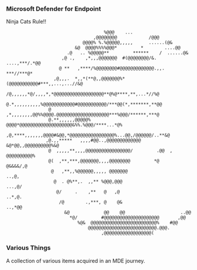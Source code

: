 ### Microsoft Defender for Endpoint

Ninja Cats Rule!!
                                                               
                                         %@@@    ...                                                
                                     ,@@@@@@@@            /@@@                                      
                                 @@@@% %.%@@@@@,,,,,      ......(@&                                 
                              &@  @@@@%%%%@@@*         *        ....@@                              
                           .@   .. %@@@@@**         ******    /  ......@&                           
                         ,@ .,    ,*,,,@@@@@@@  #(@@@@@@@@/&. ....,***/.*@@                         
                        @ **   ,****/%@@@@@@@@#@@@@@@@@@@@@@.,,.   ***//***@*                       
                      ,@,,,.  *,,*(**@,,@@@@@@@%*(@@@@@@@@@@@#***,,...,...//&@                      
                     /@,,,,,,*@/,,,,*,*@@@@@@@@@@@@@@@@@@@**@%@****,**,...*//%@                     
                     @.*,,,,,,,,,,%@@@@@@@@@@@@#@@@@@@@@@@@/***@@(*,*******,**@@                    
                    @ ,*,,,,,,,,@@%%@@@@.@@@@@@@@@@@@@@@@@@@@***%@@@/******,***@                    
                    @.**,,,,,,@@@@@% @@@@*@@@@@@@@@@@@@@@@@@@@&%%.%@@@/****...*@%                   
                   ,@,****,,,,,,,@@@@#&@@,*@@@@@@@@@@@@@@@@@%...@@,/@@@@@@/..**&@                   
                   ,@.,,*****   ,,,,#@@..,@@@@@@@@@@@@@      &@*@@,,@@@@@@@@@@%&@                   
                    @  ,,,,,**,,,,@@@@@@@@@@@@@@@@@/         .@@  ,   @@@@@@@@@@%                   
                    @(  ,**,***,@@@@@@@,,,,@@@@@@@@         *@          @&&&&/,@                    
                     @   ,**,,%@@@@@@,,,,, @@@@@@@                         ..,@,                    
                      @  . @%**,.  ,,** %@@@,@@@                         ...,@/                     
                       @/     .    ,**   @   ,@                         ..*,@.                      
                        /@        .,***, @    @&                      ..,*@@                        
                          &@             @@    @@                     ..@@                          
                            *@/         #@@@@@@@@@@@@@@@@@@@@@       ,@@                            
                               %@&  @@@@@@@@@@@@@@@@@@@@@@@@@%    #@@                               
                                   @@@@@@@@@@@@@@@@@@@@@@@@@@.@@@.                                  
                                        ,@@@@@@@@@@@@@@@@@@(                       

### Various Things

A collection of various items acquired in an MDE journey.
